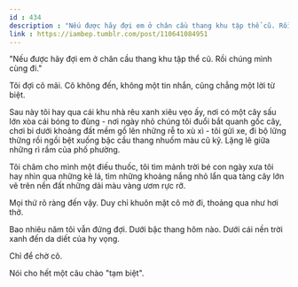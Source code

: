```yaml
---
id : 434
description : "Nếu được hãy đợi em ở chân cầu thang khu tập thể cũ. Rồi chúng mình cùng đi."
link : https://iambep.tumblr.com/post/110641084951
---
```


"Nếu được hãy đợi em ở chân cầu thang khu tập thể cũ. Rồi chúng mình cùng
đi."

Tôi đợi cô mãi. Cô không đến, không một tin nhắn, cũng chẳng một lời từ
biệt.

Sau này tôi hay qua cái khu nhà rêu xanh xiêu vẹo ấy, nơi có một cây sấu
lớn xòa cái bóng to đùng - nơi ngày nhỏ chúng tôi đuổi bắt quanh gốc cây,
chơi bi dưới khoảng đất mềm gồ lên những rễ to xù xì - tôi gửi xe, đi bộ
lững thững rồi ngồi bệt xuống bậc cầu thang nhuốm màu cũ kỹ. Lặng lẽ giữa
những rì rầm của phố phường.

Tôi châm cho mình một điếu thuốc, tôi tìm mảnh trời bé con ngày xưa tôi
hay nhìn qua những kẽ lá, tìm những khoảng nắng nhỏ lẩn qua tàng cây lớn
vẽ trên nền đất những dải màu vàng ươm rực rỡ.

Mọi thứ rõ ràng đến vậy. Duy chỉ khuôn mặt cô mờ đi, thoảng qua như hơi
thở.

Bao nhiêu năm tôi vẫn đứng đợi. Dưới bậc thang hôm nào. Dưới cái nền trời
xanh đến da diết của hy vọng.

Chỉ để chờ cô.

Nói cho hết một câu chào "tạm biệt".